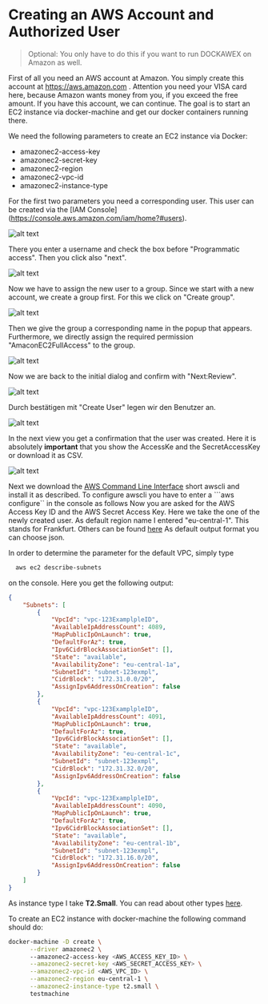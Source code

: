 # Creating an AWS Account and Authorized User

> Optional: You only have to do this if you want to run DOCKAWEX on Amazon as well.

First of all you need an AWS account at Amazon. You simply create this account at https://aws.amazon.com . Attention you need your VISA card here, because Amazon wants money from you, if you exceed the free amount. If you have this account, we can continue. The goal is to start an EC2 instance via docker-machine and get our docker containers running there.

We need the following parameters to create an EC2 instance via Docker:

- amazonec2-access-key
- amazonec2-secret-key
- amazonec2-region
- amazonec2-vpc-id
- amazonec2-instance-type

For the first two parameters you need a corresponding user. This user can be created via the [IAM Console] (https://console.aws.amazon.com/iam/home?#users).

![alt text](images/IAM_add_user_01.png "IAM manage users")

There you enter a username and check the box before "Programmatic access". Then you click also "next".

![alt text](images/IAM_add_user_02.png "IAM create user")

Now we have to assign the new user to a group. Since we start with a new account, we create a group first. For this we click on "Create group".

![alt text](images/IAM_add_user_03.png "IAM create group")

Then we give the group a corresponding name in the popup that appears. Furthermore, we directly assign the required permission "AmaconEC2FullAccess" to the group.

![alt text](images/IAM_add_user_04.png "IAM grant group policy")

Now we are back to the initial dialog and confirm with "Next:Review".

![alt text](images/IAM_add_user_05.png "IAM create user with group")

Durch bestätigen mit "Create User" legen wir den Benutzer an.

![alt text](images/IAM_add_user_06.png "IAM review user and group")

In the next view you get a confirmation that the user was created. Here it is absolutely **important** that you show the AccessKe and the SecretAccessKey or download it as CSV.

![alt text](images/IAM_add_user_07.png "IAM review user and group")

Next we download the [AWS Command Line Interface](https://docs.aws.amazon.com/de_en/cli/latest/userguide/installing.html) short awscli and install it as described.
To configure awscli you have to enter a ```aws configure`` in the console as follows
Now you are asked for the AWS Access Key ID and the AWS Secret Access Key. Here we take the one of the newly created user. As default region name I entered "eu-central-1". This stands for Frankfurt. Others can be found [here](https://docs.aws.amazon.com/AWSEC2/latest/UserGuide/using-regions-availability-zones.html) As default output format you can choose json.

In order to determine the parameter for the default VPC, simply type

```bash
  aws ec2 describe-subnets
```

on the console. Here you get the following output:

```json
{
    "Subnets": [
        {
            "VpcId": "vpc-123ExamplpleID",
            "AvailableIpAddressCount": 4089,
            "MapPublicIpOnLaunch": true,
            "DefaultForAz": true,
            "Ipv6CidrBlockAssociationSet": [],
            "State": "available",
            "AvailabilityZone": "eu-central-1a",
            "SubnetId": "subnet-123exmpl",
            "CidrBlock": "172.31.0.0/20",
            "AssignIpv6AddressOnCreation": false
        },
        {
            "VpcId": "vpc-123ExamplpleID",
            "AvailableIpAddressCount": 4091,
            "MapPublicIpOnLaunch": true,
            "DefaultForAz": true,
            "Ipv6CidrBlockAssociationSet": [],
            "State": "available",
            "AvailabilityZone": "eu-central-1c",
            "SubnetId": "subnet-123exmpl",
            "CidrBlock": "172.31.32.0/20",
            "AssignIpv6AddressOnCreation": false
        },
        {
            "VpcId": "vpc-123ExamplpleID",
            "AvailableIpAddressCount": 4090,
            "MapPublicIpOnLaunch": true,
            "DefaultForAz": true,
            "Ipv6CidrBlockAssociationSet": [],
            "State": "available",
            "AvailabilityZone": "eu-central-1b",
            "SubnetId": "subnet-123exmpl",
            "CidrBlock": "172.31.16.0/20",
            "AssignIpv6AddressOnCreation": false
        }
    ]
}
```

As instance type I take **T2.Small**. You can read about other types [here](https://aws.amazon.com/de/ec2/instance-types/).

To create an EC2 instance with docker-machine the following command should do:

```bash
docker-machine -D create \
      --driver amazonec2 \  
      --amazonec2-access-key <AWS_ACCESS_KEY_ID> \
      --amazonec2-secret-key <AWS_SECRET_ACCESS_KEY> \
      --amazonec2-vpc-id <AWS_VPC_ID> \
      --amazonec2-region eu-central-1 \
      --amazonec2-instance-type t2.small \
      testmachine
```
